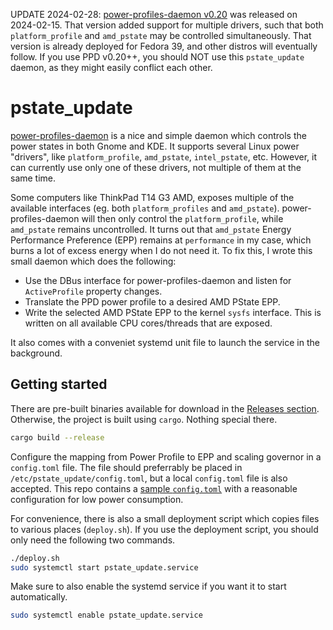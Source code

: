 UPDATE 2024-02-28: [power-profiles-daemon v0.20][ppd_v020] was released on 2024-02-15.
That version added support for multiple drivers, such that both `platform_profile` and
`amd_pstate` may be controlled simultaneously. That version is already deployed for
Fedora 39, and other distros will eventually follow. If you use PPD v0.20++, you should
NOT use this `pstate_update` daemon, as they might easily conflict each other.

# pstate_update

[power-profiles-daemon][ppd] is a nice and simple daemon which controls the power states
in both Gnome and KDE. It supports several Linux power "drivers", like `platform_profile`,
`amd_pstate`, `intel_pstate`, etc. However, it can currently use only one of these
drivers, not multiple of them at the same time.

Some computers like ThinkPad T14 G3 AMD, exposes multiple of the available interfaces
(eg. both `platform_profiles` and `amd_pstate`). power-profiles-daemon will then only
control the `platform_profile`, while `amd_pstate` remains uncontrolled. It turns out
that `amd_pstate` Energy Performance Preference (EPP) remains at `performance` in my
case, which burns a lot of excess energy when I do not need it. To fix this, I wrote
this small daemon which does the following:

- Use the DBus interface for power-profiles-daemon and listen for `ActiveProfile`
  property changes.
- Translate the PPD power profile to a desired AMD PState EPP.
- Write the selected AMD PState EPP to the kernel `sysfs` interface. This is written
  on all available CPU cores/threads that are exposed.

It also comes with a conveniet systemd unit file to launch the service in the background.

[ppd]: https://gitlab.freedesktop.org/hadess/power-profiles-daemon
[ppd_v020]: https://gitlab.freedesktop.org/upower/power-profiles-daemon/-/releases/0.20

## Getting started

There are pre-built binaries available for download in the
[Releases section][releases]. Otherwise, the project is built using
`cargo`. Nothing special there.

[releases]: https://github.com/endrebjorsvik/pstate_update/releases

```bash
cargo build --release
```

Configure the mapping from Power Profile to EPP and scaling governor in a `config.toml`
file. The file should preferrably be placed in `/etc/pstate_update/config.toml`, but
a local `config.toml` file is also accepted. This repo contains a
[sample `config.toml`][sampletoml] with a reasonable configuration for low power
consumption.

[sampletoml]: https://github.com/endrebjorsvik/pstate_update/blob/master/config.toml

For convenience, there is also a small deployment script which copies files to various
places (`deploy.sh`). If you use the deployment script, you should only need the following
two commands.

```bash
./deploy.sh
sudo systemctl start pstate_update.service
```

Make sure to also enable the systemd service if you want it to start automatically.

```bash
sudo systemctl enable pstate_update.service
```
